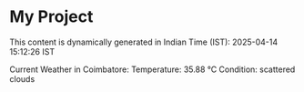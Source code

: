 # My Project

This content is dynamically generated in Indian Time (IST): 2025-04-14 15:12:26 IST


Current Weather in Coimbatore:
Temperature: 35.88 °C
Condition: scattered clouds
